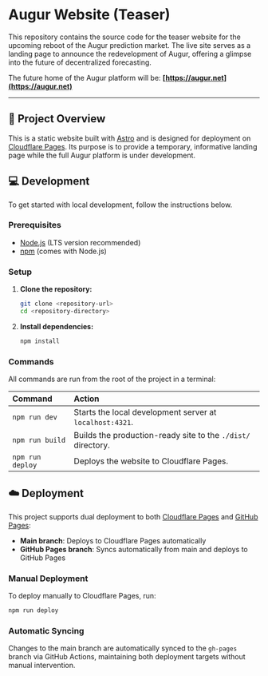 # Augur Website (Teaser)

This repository contains the source code for the teaser website for the upcoming reboot of the Augur prediction market. The live site serves as a landing page to announce the redevelopment of Augur, offering a glimpse into the future of decentralized forecasting.

The future home of the Augur platform will be: **[https://augur.net](https://augur.net)**

---

## 🚀 Project Overview

This is a static website built with [Astro](https://astro.build/) and is designed for deployment on [Cloudflare Pages](https://pages.cloudflare.com/). Its purpose is to provide a temporary, informative landing page while the full Augur platform is under development.

## 💻 Development

To get started with local development, follow the instructions below.

### Prerequisites

- [Node.js](https://nodejs.org/en/) (LTS version recommended)
- [npm](https://www.npmjs.com/) (comes with Node.js)

### Setup

1.  **Clone the repository:**
    ```sh
    git clone <repository-url>
    cd <repository-directory>
    ```

2.  **Install dependencies:**
    ```sh
    npm install
    ```

### Commands

All commands are run from the root of the project in a terminal:

| Command         | Action                                             |
| :-------------- | :------------------------------------------------- |
| `npm run dev`   | Starts the local development server at `localhost:4321`. |
| `npm run build` | Builds the production-ready site to the `./dist/` directory. |
| `npm run deploy`| Deploys the website to Cloudflare Pages.           |

## ☁️ Deployment

This project supports dual deployment to both [Cloudflare Pages](https://pages.cloudflare.com/) and [GitHub Pages](https://pages.github.com/):

- **Main branch**: Deploys to Cloudflare Pages automatically
- **GitHub Pages branch**: Syncs automatically from main and deploys to GitHub Pages

### Manual Deployment
To deploy manually to Cloudflare Pages, run:
```sh
npm run deploy
```

### Automatic Syncing
Changes to the main branch are automatically synced to the `gh-pages` branch via GitHub Actions, maintaining both deployment targets without manual intervention.